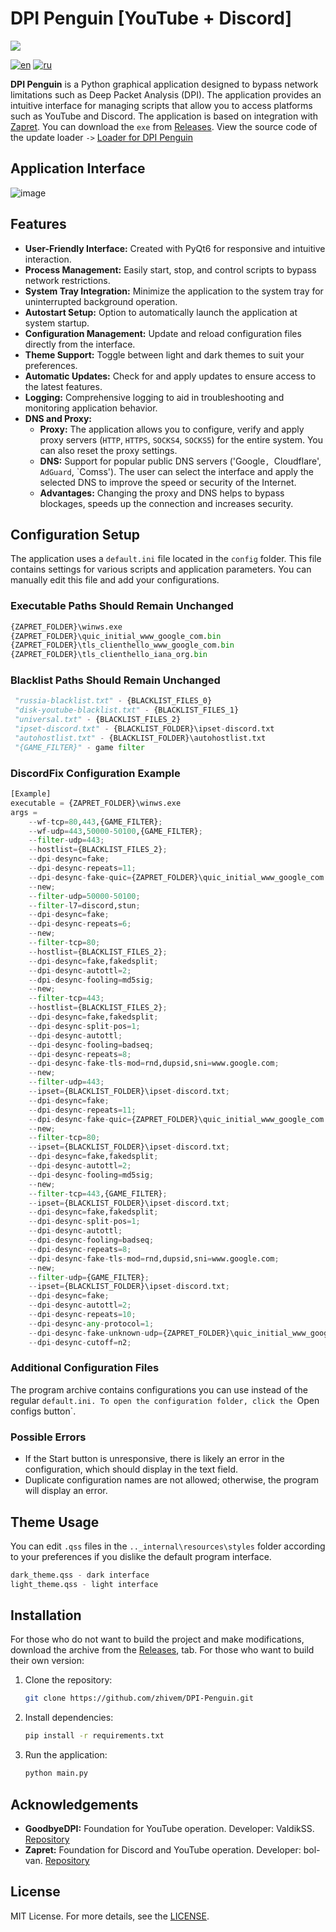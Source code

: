 # DPI Penguin [YouTube + Discord]

<img src="https://github.com/zhivem/DPI-Penguin/blob/main/resources/icon/newicon.ico">

[![en](https://img.shields.io/badge/lang-en-red.svg)](./README.EN.md)
[![ru](https://img.shields.io/badge/lang-ru-green.svg)](./README.md)

**DPI Penguin** is a Python graphical application designed to bypass network limitations such as Deep Packet Analysis (DPI). The application provides an intuitive interface for managing scripts that allow you to access platforms such as YouTube and Discord. The application is based on integration with [Zapret](https://github.com/bol-van/zapret ). You can download the `exe` from [Releases](https://github.com/zhivem/DPI-Penguin/releases ). View the source code of the update loader `->` [Loader for DPI Penguin](https://github.com/zhivem/Loader-for-DPI-Penguin )

## Application Interface
![image](https://github.com/user-attachments/assets/8ba7ee26-1020-453a-8f23-d2c3b2dc08be)

## Features

- **User-Friendly Interface:** Created with PyQt6 for responsive and intuitive interaction.
- **Process Management:** Easily start, stop, and control scripts to bypass network restrictions.
- **System Tray Integration:** Minimize the application to the system tray for uninterrupted background operation.
- **Autostart Setup:** Option to automatically launch the application at system startup.
- **Configuration Management:** Update and reload configuration files directly from the interface.
- **Theme Support:** Toggle between light and dark themes to suit your preferences.
- **Automatic Updates:** Check for and apply updates to ensure access to the latest features.
- **Logging:** Comprehensive logging to aid in troubleshooting and monitoring application behavior.
- **DNS and Proxy:**
  - **Proxy:** The application allows you to configure, verify and apply proxy servers (`HTTP`, `HTTPS`, `SOCKS4`, `SOCKS5`) for the entire system. You can also reset the proxy settings.
  - **DNS:** Support for popular public DNS servers ('Google`, `Cloudflare', `AdGuard`, `Comss'). The user can select the interface and apply the selected DNS to improve the speed or security of the Internet.
  - **Advantages:** Changing the proxy and DNS helps to bypass blockages, speeds up the connection and increases security.

## Configuration Setup

The application uses a `default.ini` file located in the `config` folder. This file contains settings for various scripts and application parameters. You can manually edit this file and add your configurations.

### Executable Paths Should Remain Unchanged

```py
{ZAPRET_FOLDER}\winws.exe
{ZAPRET_FOLDER}\quic_initial_www_google_com.bin 
{ZAPRET_FOLDER}\tls_clienthello_www_google_com.bin
{ZAPRET_FOLDER}\tls_clienthello_iana_org.bin
```

### Blacklist Paths Should Remain Unchanged

```py
 "russia-blacklist.txt" - {BLACKLIST_FILES_0}
 "disk-youtube-blacklist.txt" - {BLACKLIST_FILES_1}
 "universal.txt" - {BLACKLIST_FILES_2}
 "ipset-discord.txt" - {BLACKLIST_FOLDER}\ipset-discord.txt
 "autohostlist.txt" - {BLACKLIST_FOLDER}\autohostlist.txt 
 "{GAME_FILTER}" - game filter
```

### DiscordFix Configuration Example

```py
[Example]
executable = {ZAPRET_FOLDER}\winws.exe
args =
    --wf-tcp=80,443,{GAME_FILTER};
    --wf-udp=443,50000-50100,{GAME_FILTER};
    --filter-udp=443;
    --hostlist={BLACKLIST_FILES_2};
    --dpi-desync=fake;
    --dpi-desync-repeats=11;
    --dpi-desync-fake-quic={ZAPRET_FOLDER}\quic_initial_www_google_com.bin;
    --new;
    --filter-udp=50000-50100;
    --filter-l7=discord,stun;
    --dpi-desync=fake;
    --dpi-desync-repeats=6;
    --new;
    --filter-tcp=80;
    --hostlist={BLACKLIST_FILES_2};
    --dpi-desync=fake,fakedsplit;
    --dpi-desync-autottl=2;
    --dpi-desync-fooling=md5sig;
    --new;
    --filter-tcp=443;
    --hostlist={BLACKLIST_FILES_2};
    --dpi-desync=fake,fakedsplit;
    --dpi-desync-split-pos=1;
    --dpi-desync-autottl;
    --dpi-desync-fooling=badseq;
    --dpi-desync-repeats=8;
    --dpi-desync-fake-tls-mod=rnd,dupsid,sni=www.google.com;
    --new;
    --filter-udp=443;
    --ipset={BLACKLIST_FOLDER}\ipset-discord.txt;
    --dpi-desync=fake;
    --dpi-desync-repeats=11;
    --dpi-desync-fake-quic={ZAPRET_FOLDER}\quic_initial_www_google_com.bin;
    --new;
    --filter-tcp=80;
    --ipset={BLACKLIST_FOLDER}\ipset-discord.txt;
    --dpi-desync=fake,fakedsplit;
    --dpi-desync-autottl=2;
    --dpi-desync-fooling=md5sig;
    --new;
    --filter-tcp=443,{GAME_FILTER};
    --ipset={BLACKLIST_FOLDER}\ipset-discord.txt;
    --dpi-desync=fake,fakedsplit;
    --dpi-desync-split-pos=1;
    --dpi-desync-autottl;
    --dpi-desync-fooling=badseq;
    --dpi-desync-repeats=8;
    --dpi-desync-fake-tls-mod=rnd,dupsid,sni=www.google.com;
    --new;
    --filter-udp={GAME_FILTER};
    --ipset={BLACKLIST_FOLDER}\ipset-discord.txt;
    --dpi-desync=fake;
    --dpi-desync-autottl=2;
    --dpi-desync-repeats=10;
    --dpi-desync-any-protocol=1;
    --dpi-desync-fake-unknown-udp={ZAPRET_FOLDER}\quic_initial_www_google_com.bin;
    --dpi-desync-cutoff=n2;
```

### Additional Configuration Files

The program archive contains configurations you can use instead of the regular `default.ini. To open the configuration folder, click the `Open configs button`.

### Possible Errors

- If the Start button is unresponsive, there is likely an error in the configuration, which should display in the text field.
- Duplicate configuration names are not allowed; otherwise, the program will display an error.

## Theme Usage

You can edit `.qss` files in the `.._internal\resources\styles` folder according to your preferences if you dislike the default program interface.

```py
dark_theme.qss - dark interface
light_theme.qss - light interface
```

## Installation

For those who do not want to build the project and make modifications, download the archive from the [Releases](https://github.com/zhivem/DPI-Penguin/releases), tab. For those who want to build their own version:

1. Clone the repository:

    ```bash
    git clone https://github.com/zhivem/DPI-Penguin.git 
    ```

2. Install dependencies:

    ```bash
    pip install -r requirements.txt
    ```

3. Run the application:

    ```bash
    python main.py
    ```

## Acknowledgements

- **GoodbyeDPI:** Foundation for YouTube operation. Developer: ValdikSS. [Repository](https://github.com/ValdikSS/GoodbyeDPI)
- **Zapret:** Foundation for Discord and YouTube operation. Developer: bol-van. [Repository](https://github.com/bol-van/zapret)

## License 

MIT License. For more details, see the [LICENSE](https://github.com/zhivem/DPI-Penguin/raw/refs/heads/main/LICENSE).


